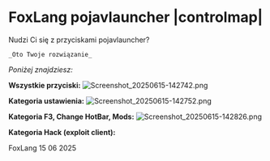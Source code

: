 # FoxLang pojavlauncher |controlmap|

Nudzi Ci się z przyciskami pojavlauncher?

    _Oto Twoje rozwiązanie_

 _Poniżej znajdziesz:_

**Wszystkie przyciski:**
![Screenshot_20250615-142742.png](https://github.com/user-attachments/assets/3f5ec207-80ff-4f01-9af1-a96c338e9740)

**Kategoria ustawienia:**
![Screenshot_20250615-142752.png](https://github.com/user-attachments/assets/b5c4c042-7e07-4a15-8bf9-8220bb301881)

**Kategoria F3, Change HotBar, Mods:**
![Screenshot_20250615-142826.png](https://github.com/user-attachments/assets/cbd01f9a-aefa-4c27-8a5c-f235d8c46d53)

**Kategoria Hack (exploit client):**
 
 
 
 
 
 
 
 
 
 
 
FoxLang 15 06 2025